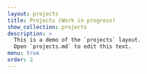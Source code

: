 ```yaml
---
layout: projects
title: Projects (Work in progress)
show_collection: projects
description: >
  This is a demo of the `projects` layout.
  Open `projects.md` to edit this text.
menu: true
order: 2
---
```


